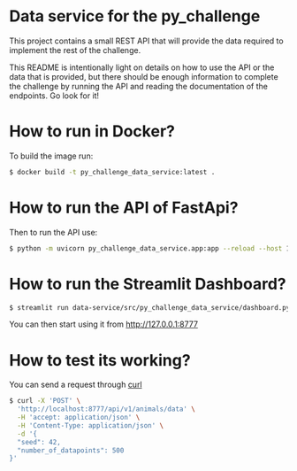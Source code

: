 # Data service for the py_challenge
This project contains a small REST API that will provide the data required to implement the rest of the challenge.

This README is intentionally light on details on how to use the API or the data that is provided, but there should be enough information to complete the challenge by running the API and reading the documentation of the endpoints. Go look for it!

# How to run in Docker?

To build the image run:
```bash
$ docker build -t py_challenge_data_service:latest .
```
# How to run the API of FastApi?
Then to run the API use:
```bash
$ python -m uvicorn py_challenge_data_service.app:app --reload --host 127.0.0.1 --port 8777
```
# How to run the Streamlit Dashboard?
```bash
$ streamlit run data-service/src/py_challenge_data_service/dashboard.py 
```

You can then start using it from http://127.0.0.1:8777

# How to test its working?
You can send a request through [curl](https://curl.se/)
```bash
$ curl -X 'POST' \
  'http://localhost:8777/api/v1/animals/data' \
  -H 'accept: application/json' \
  -H 'Content-Type: application/json' \
  -d '{
  "seed": 42,
  "number_of_datapoints": 500
}'
```
